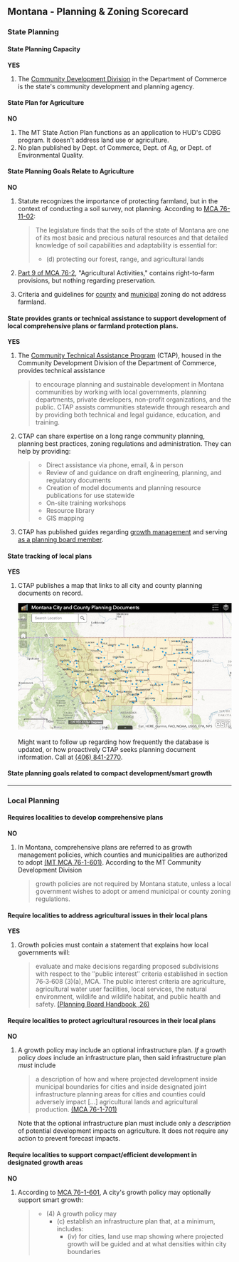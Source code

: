 ## Montana - Planning & Zoning Scorecard

### State Planning

#### State Planning Capacity

**YES**
1. The [Community Development Division](http://comdev.mt.gov/) in the Department of Commerce is the state's community development and planning agency.

####  State Plan for Agriculture

**NO**

1.	The MT State Action Plan functions as an application to HUD's CDBG program. It doesn't address land use or agriculture.
2.	No plan published by Dept. of Commerce, Dept. of Ag, or Dept. of Environmental Quality.

#### State Planning Goals Relate to Agriculture

**NO**

1.	Statute recognizes the importance of protecting farmland, but in the context of conducting a soil survey, not planning. According to [MCA 76-11-02](http://leg.mt.gov/bills/mca/title_0760/chapter_0110/part_0020/section_0020/0760-0110-0020-0020.html):
	>The legislature finds that the soils of the state of Montana are one of its most basic and precious natural resources and that detailed knowledge of soil capabilities and adaptability is essential for:
	>	*	(d) protecting our forest, range, and agricultural lands


2.	[Part 9 of MCA 76-2](http://leg.mt.gov/bills/mca/title_0760/chapter_0020/part_0090/section_0010/0760-0020-0090-0010.html), "Agricultural Activities," contains right-to-farm provisions, but nothing regarding preservation.
3. Criteria and guidelines for [county](http://leg.mt.gov/bills/mca/title_0760/chapter_0020/part_0020/section_0030/0760-0020-0020-0030.html) and [municipal](http://leg.mt.gov/bills/mca/title_0760/chapter_0020/part_0030/section_0040/0760-0020-0030-0040.html) zoning do not address farmland.

#### State provides grants or technical assistance to support development of local comprehensive plans or farmland protection plans.

**YES**
1.	The [Community Technical Assistance Program](http://comdev.mt.gov/Programs/CTAP/Purpose) (CTAP), housed in the Community Development Division of the Department of Commerce, provides technical assistance
	>to encourage planning and sustainable development in Montana communities by working with local governments, planning departments, private developers, non-profit organizations, and the public. CTAP assists communities statewide through research and by providing both technical and legal guidance, education, and training.

2.	CTAP can share expertise on a long range community planning, planning best practices, zoning regulations and administration. They can help by providing:
	>*	Direct assistance via phone, email, & in person
	>*	Review of and guidance on draft engineering, planning, and regulatory documents
	>*	Creation of model documents and planning resource publications for use statewide
	>*	On-site training workshops
	>*	Resource library
	>*	GIS mapping

3. CTAP has published guides regarding [growth management](http://comdev.mt.gov/Portals/95/shared/CTAP/docs/CTAPPublications/CTAPPublications/GrwthPlcyResourceBk.pdf) and serving [as a planning board member](http://comdev.mt.gov/Portals/95/shared/CTAP/docs/CTAPPublications/CTAPPublications/PLBoardHandbk.pdf).


#### State tracking of local plans

**YES**
1.	CTAP publishes a map that links to all city and county planning documents on record.

	<img src="./assets/MT-6e7e6.png" width="500">

	Might want to follow up regarding how frequently the database is updated, or how proactively CTAP seeks planning document information. Call at [(406) 841-2770](<tel:4068412770>).

#### State planning goals related to compact development/smart growth

---

### Local Planning

#### Requires localities to develop comprehensive plans

**NO**

1. In Montana, comprehensive plans are referred to as growth management policies, which counties and municipalities are authorized to adopt [(MT MCA 76-1-601)](http://leg.mt.gov/bills/mca/76/1/76-1-601.htm). According to the MT Community Development Division
	>growth policies are not required by Montana statute, unless a local government wishes to adopt or amend municipal or county zoning regulations. 

#### Require localities to address agricultural issues in their local plans

**YES**

1.	Growth policies must contain a statement that explains how local governments will:
	> evaluate and make decisions regarding proposed subdivisions with respect to the ʺpublic interestʺ criteria established in section 76‐3‐608 (3)(a), MCA. The public interest criteria are agriculture, agricultural water user facilities, local services, the natural environment, wildlife and wildlife habitat, and public health and safety. [(Planning Board Handbook, 26)](http://comdev.mt.gov/Portals/95/shared/CTAP/docs/CTAPPublications/CTAPPublications/PLBoardHandbk.pdf)

#### Require localities to protect agricultural resources in their local plans

**NO**

1. A growth policy may include an optional infrastructure plan. *If* a growth policy *does* include an infrastructure plan, then said infrastructure plan *must* include
	> a description of how and where projected development inside municipal boundaries for cities and inside designated joint infrastructure planning areas for cities and counties could adversely impact [...] agricultural lands and agricultural production. [(MCA 76-1-701)](http://leg.mt.gov/bills/mca/76/1/76-1-601.htm)

	Note that the optional infrastructure plan must include only a *description* of potential development impacts on agriculture. It does not require any action to prevent forecast impacts.

#### Require localities to support compact/efficient development in designated growth areas

**NO**

1.	According to [MCA 76-1-601](http://leg.mt.gov/bills/mca/76/1/76-1-601.htm), A city's growth policy may optionally support smart growth:
	> * (4) A growth policy may
	>	* (c) establish an infrastructure plan that, at a minimum, includes:
	> 		* (iv) for cities, land use map showing where projected growth will be guided and at what densities within city boundaries
